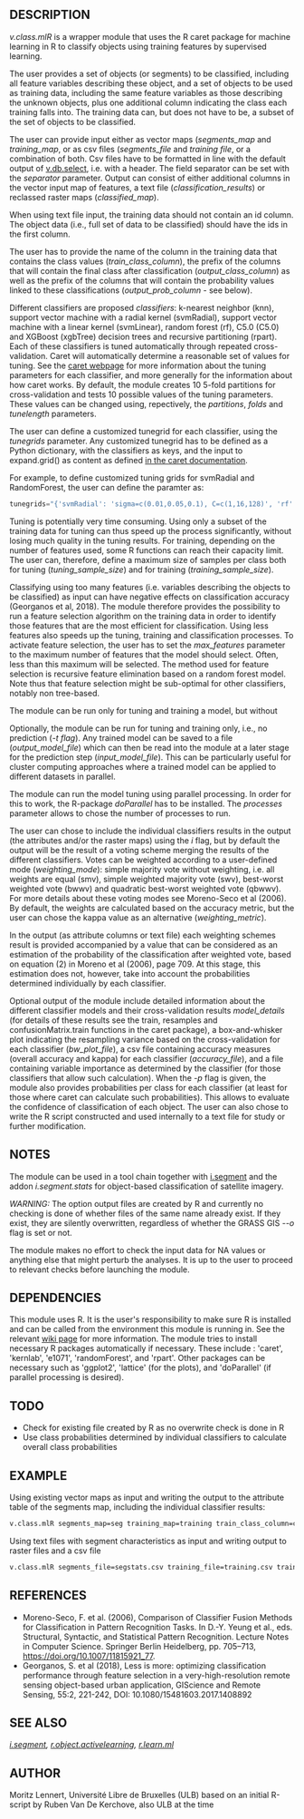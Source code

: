 ## DESCRIPTION

*v.class.mlR* is a wrapper module that uses the R caret package for
machine learning in R to classify objects using training features by
supervised learning.

The user provides a set of objects (or segments) to be classified,
including all feature variables describing these object, and a set of
objects to be used as training data, including the same feature
variables as those describing the unknown objects, plus one additional
column indicating the class each training falls into. The training data
can, but does not have to be, a subset of the set of objects to be
classified.

The user can provide input either as vector maps (*segments\_map* and
*training\_map*, or as csv files (*segments\_file* and *training file*,
or a combination of both. Csv files have to be formatted in line with
the default output of [v.db.select](v.db.select.md), i.e. with a header.
The field separator can be set with the *separator* parameter. Output
can consist of either additional columns in the vector input map of
features, a text file (*classification\_results*) or reclassed raster
maps (*classified\_map*).

When using text file input, the training data should not contain an id
column. The object data (i.e., full set of data to be classified) should
have the ids in the first column.

The user has to provide the name of the column in the training data that
contains the class values (*train\_class\_column*), the prefix of the
columns that will contain the final class after classification
(*output\_class\_column*) as well as the prefix of the columns that will
contain the probability values linked to these classifications
(*output\_prob\_column* - see below).

Different classifiers are proposed *classifiers*: k-nearest neighbor
(knn), support vector machine with a radial kernel (svmRadial), support
vector machine with a linear kernel (svmLinear), random forest (rf),
C5.0 (C5.0) and XGBoost (xgbTree) decision trees and recursive
partitioning (rpart). Each of these classifiers is tuned automatically
through repeated cross-validation. Caret will automatically determine a
reasonable set of values for tuning. See the [caret
webpage](http://topepo.github.io/caret/modelList.html) for more
information about the tuning parameters for each classifier, and more
generally for the information about how caret works. By default, the
module creates 10 5-fold partitions for cross-validation and tests 10
possible values of the tuning parameters. These values can be changed
using, repectively, the *partitions*, *folds* and *tunelength*
parameters.

The user can define a customized tunegrid for each classifier, using the
*tunegrids* parameter. Any customized tunegrid has to be defined as a
Python dictionary, with the classifiers as keys, and the input to
expand.grid() as content as defined [in the caret
documentation](https://topepo.github.io/caret/model-training-and-tuning.html#alternate-tuning-grids).

For example, to define customized tuning grids for svmRadial and
RandomForest, the user can define the paramter as:  

```python
tunegrids="{'svmRadial': 'sigma=c(0.01,0.05,0.1), C=c(1,16,128)', 'rf': 'mtry=c(3,10,20)'}"
```

Tuning is potentially very time consuming. Using only a subset of the
training data for tuning can thus speed up the process significantly,
without losing much quality in the tuning results. For training,
depending on the number of features used, some R functions can reach
their capacity limit. The user can, therefore, define a maximum size of
samples per class both for tuning (*tuning\_sample\_size*) and for
training (*training\_sample\_size*).

Classifying using too many features (i.e. variables describing the
objects to be classified) as input can have negative effects on
classification accuracy (Georganos et al, 2018). The module therefore
provides the possibility to run a feature selection algorithm on the
training data in order to identify those features that are the most
efficient for classification. Using less features also speeds up the
tuning, training and classification processes. To activate feature
selection, the user has to set the *max\_features* parameter to the
maximum number of features that the model should select. Often, less
than this maximum will be selected. The method used for feature
selection is recursive feature elimination based on a random forest
model. Note thus that feature selection might be sub-optimal for other
classifiers, notably non tree-based.

The module can be run only for tuning and training a model, but without

Optionally, the module can be run for tuning and training only, i.e., no
prediction (*-t flag*). Any trained model can be saved to a file
(*output\_model\_file*) which can then be read into the module at a
later stage for the prediction step (*input\_model\_file*). This can be
particularly useful for cluster computing approaches where a trained
model can be applied to different datasets in parallel.

The module can run the model tuning using parallel processing. In order
for this to work, the R-package *doParallel* has to be installed. The
*processes* parameter allows to chose the number of processes to run.

The user can chose to include the individual classifiers results in the
output (the attributes and/or the raster maps) using the *i* flag, but
by default the output will be the result of a voting scheme merging the
results of the different classifiers. Votes can be weighted according to
a user-defined mode (*weighting\_mode*): simple majority vote without
weighting, i.e. all weights are equal (smv), simple weighted majority
vote (swv), best-worst weighted vote (bwwv) and quadratic best-worst
weighted vote (qbwwv). For more details about these voting modes see
Moreno-Seco et al (2006). By default, the weights are calculated based
on the accuracy metric, but the user can chose the kappa value as an
alternative (*weighting\_metric*).

In the output (as attribute columns or text file) each weighting schemes
result is provided accompanied by a value that can be considered as an
estimation of the probability of the classification after weighted vote,
based on equation (2) in Moreno et al (2006), page 709. At this stage,
this estimation does not, however, take into account the probabilities
determined individually by each classifier.

Optional output of the module include detailed information about the
different classifier models and their cross-validation results
*model\_details* (for details of these results see the train, resamples
and confusionMatrix.train functions in the caret package), a
box-and-whisker plot indicating the resampling variance based on the
cross-validation for each classifier (*bw\_plot\_file*), a csv file
containing accuracy measures (overall accuracy and kappa) for each
classifier (*accuracy\_file*), and a file containing variable importance
as determined by the classifier (for those classifiers that allow such
calculation). When the *-p* flag is given, the module also provides
probabilities per class for each classifier (at least for those where
caret can calculate such probabilities). This allows to evaluate the
confidence of classification of each object. The user can also chose to
write the R script constructed and used internally to a text file for
study or further modification.

## NOTES

The module can be used in a tool chain together with
[i.segment](https://grass.osgeo.org/grass-stable/manuals/i.segment.html)
and the addon *i.segment.stats* for object-based classification of
satellite imagery.

*WARNING:* The option output files are created by R and currently no
checking is done of whether files of the same name already exist. If
they exist, they are silently overwritten, regardless of whether the
GRASS GIS *--o* flag is set or not.

The module makes no effort to check the input data for NA values or
anything else that might perturb the analyses. It is up to the user to
proceed to relevant checks before launching the module.

## DEPENDENCIES

This module uses R. It is the user's responsibility to make sure R is
installed and can be called from the environment this module is running
in. See the relevant [wiki
page](https://grasswiki.osgeo.org/wiki/R_statistics/Installation) for
more information. The module tries to install necessary R packages
automatically if necessary. These include : 'caret', 'kernlab', 'e1071',
'randomForest', and 'rpart'. Other packages can be necessary such as
'ggplot2', 'lattice' (for the plots), and 'doParallel' (if parallel
processing is desired).

## TODO

- Check for existing file created by R as no overwrite check is done
    in R
- Use class probabilities determined by individual classifiers to
    calculate overall class probabilities

## EXAMPLE

Using existing vector maps as input and writing the output to the
attribute table of the segments map, including the individual classifier
results:

```sh
v.class.mlR segments_map=seg training_map=training train_class_column=class weighting_mode=smv,swv,qbwwv -i
```

Using text files with segment characteristics as input and writing
output to raster files and a csv file

```sh
v.class.mlR segments_file=segstats.csv training_file=training.csv train_class_column=class weighting_mode=smv,swv,qbwwv raster_segments_map=seg classified_map=vote classification_results=class_results.csv
```

## REFERENCES

- Moreno-Seco, F. et al. (2006), Comparison of Classifier Fusion
    Methods for Classification in Pattern Recognition Tasks. In D.-Y.
    Yeung et al., eds. Structural, Syntactic, and Statistical Pattern
    Recognition. Lecture Notes in Computer Science. Springer Berlin
    Heidelberg, pp. 705–713, <https://doi.org/10.1007/11815921_77>.
- Georganos, S. et al (2018), Less is more: optimizing classification
    performance through feature selection in a very-high-resolution
    remote sensing object-based urban application, GIScience and Remote
    Sensing, 55:2, 221-242, DOI: 10.1080/15481603.2017.1408892

## SEE ALSO

*[i.segment](https://grass.osgeo.org/grass-stable/manuals/i.segment.html),
[r.object.activelearning](r.object.activelearning.md),
[r.learn.ml](r.learn.ml.md)*

## AUTHOR

Moritz Lennert, Université Libre de Bruxelles (ULB) based on an initial
R-script by Ruben Van De Kerchove, also ULB at the time
